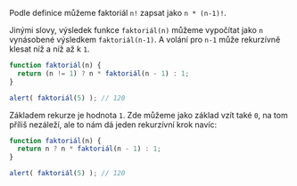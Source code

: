 Podle definice můžeme faktoriál `n!` zapsat jako `n * (n-1)!`.

Jinými slovy, výsledek funkce `faktoriál(n)` můžeme vypočítat jako `n` vynásobené výsledkem `faktoriál(n-1)`. A volání pro `n-1` může rekurzívně klesat níž a níž až k `1`.

```js run
function faktoriál(n) {
  return (n != 1) ? n * faktoriál(n - 1) : 1;
}

alert( faktoriál(5) ); // 120
```

Základem rekurze je hodnota `1`. Zde můžeme jako základ vzít také `0`, na tom příliš nezáleží, ale to nám dá jeden rekurzívní krok navíc:

```js run
function faktoriál(n) {
  return n ? n * faktoriál(n - 1) : 1;
}

alert( faktoriál(5) ); // 120
```
